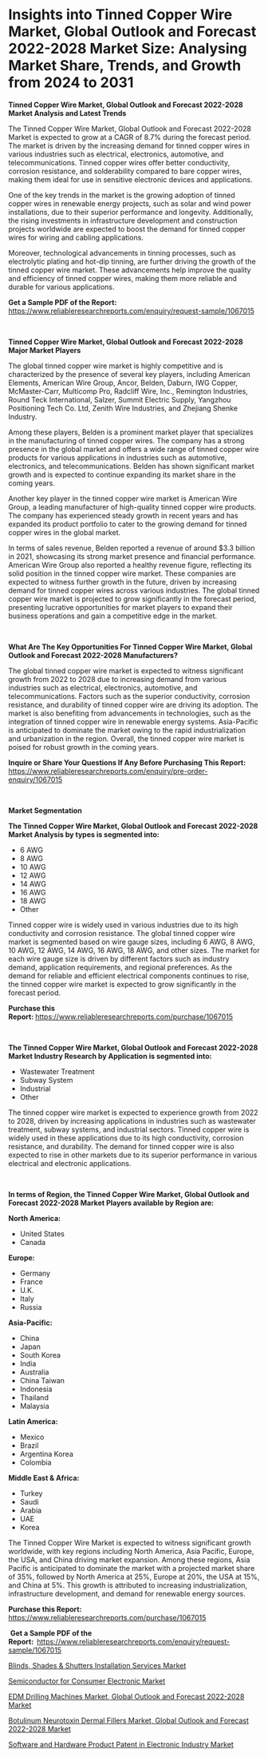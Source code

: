 <p><h1>Insights into Tinned Copper Wire Market, Global Outlook and Forecast 2022-2028 Market Size: Analysing Market Share, Trends, and Growth from 2024 to 2031</h1></p><p><strong>Tinned Copper Wire Market, Global Outlook and Forecast 2022-2028 Market Analysis and Latest Trends</strong></p>
<p><p>The Tinned Copper Wire Market, Global Outlook and Forecast 2022-2028 Market is expected to grow at a CAGR of 8.7% during the forecast period. The market is driven by the increasing demand for tinned copper wires in various industries such as electrical, electronics, automotive, and telecommunications. Tinned copper wires offer better conductivity, corrosion resistance, and solderability compared to bare copper wires, making them ideal for use in sensitive electronic devices and applications.</p><p>One of the key trends in the market is the growing adoption of tinned copper wires in renewable energy projects, such as solar and wind power installations, due to their superior performance and longevity. Additionally, the rising investments in infrastructure development and construction projects worldwide are expected to boost the demand for tinned copper wires for wiring and cabling applications.</p><p>Moreover, technological advancements in tinning processes, such as electrolytic plating and hot-dip tinning, are further driving the growth of the tinned copper wire market. These advancements help improve the quality and efficiency of tinned copper wires, making them more reliable and durable for various applications.</p></p>
<p><strong>Get a Sample PDF of the Report:&nbsp;</strong> <a href="https://www.reliableresearchreports.com/enquiry/request-sample/1067015">https://www.reliableresearchreports.com/enquiry/request-sample/1067015</a></p>
<p>&nbsp;</p>
<p><strong>Tinned Copper Wire Market, Global Outlook and Forecast 2022-2028 Major Market Players</strong></p>
<p><p>The global tinned copper wire market is highly competitive and is characterized by the presence of several key players, including American Elements, American Wire Group, Ancor, Belden, Daburn, IWG Copper, McMaster-Carr, Multicomp Pro, Radcliff Wire, Inc., Remington Industries, Round Teck International, Salzer, Summit Electric Supply, Yangzhou Positioning Tech Co. Ltd, Zenith Wire Industries, and Zhejiang Shenke Industry.</p><p>Among these players, Belden is a prominent market player that specializes in the manufacturing of tinned copper wires. The company has a strong presence in the global market and offers a wide range of tinned copper wire products for various applications in industries such as automotive, electronics, and telecommunications. Belden has shown significant market growth and is expected to continue expanding its market share in the coming years.</p><p>Another key player in the tinned copper wire market is American Wire Group, a leading manufacturer of high-quality tinned copper wire products. The company has experienced steady growth in recent years and has expanded its product portfolio to cater to the growing demand for tinned copper wires in the global market.</p><p>In terms of sales revenue, Belden reported a revenue of around $3.3 billion in 2021, showcasing its strong market presence and financial performance. American Wire Group also reported a healthy revenue figure, reflecting its solid position in the tinned copper wire market. These companies are expected to witness further growth in the future, driven by increasing demand for tinned copper wires across various industries. The global tinned copper wire market is projected to grow significantly in the forecast period, presenting lucrative opportunities for market players to expand their business operations and gain a competitive edge in the market.</p></p>
<p>&nbsp;</p>
<p><strong>What Are The Key Opportunities For Tinned Copper Wire Market, Global Outlook and Forecast 2022-2028 Manufacturers?</strong></p>
<p><p>The global tinned copper wire market is expected to witness significant growth from 2022 to 2028 due to increasing demand from various industries such as electrical, electronics, automotive, and telecommunications. Factors such as the superior conductivity, corrosion resistance, and durability of tinned copper wire are driving its adoption. The market is also benefiting from advancements in technologies, such as the integration of tinned copper wire in renewable energy systems. Asia-Pacific is anticipated to dominate the market owing to the rapid industrialization and urbanization in the region. Overall, the tinned copper wire market is poised for robust growth in the coming years.</p></p>
<p><strong>Inquire or Share Your Questions If Any Before Purchasing This Report:</strong> <a href="https://www.reliableresearchreports.com/enquiry/pre-order-enquiry/1067015">https://www.reliableresearchreports.com/enquiry/pre-order-enquiry/1067015</a></p>
<p>&nbsp;</p>
<p><strong>Market Segmentation</strong></p>
<p><strong>The Tinned Copper Wire Market, Global Outlook and Forecast 2022-2028 Market Analysis by types is segmented into:</strong></p>
<p><ul><li>6 AWG</li><li>8 AWG</li><li>10 AWG</li><li>12 AWG</li><li>14 AWG</li><li>16 AWG</li><li>18 AWG</li><li>Other</li></ul></p>
<p><p>Tinned copper wire is widely used in various industries due to its high conductivity and corrosion resistance. The global tinned copper wire market is segmented based on wire gauge sizes, including 6 AWG, 8 AWG, 10 AWG, 12 AWG, 14 AWG, 16 AWG, 18 AWG, and other sizes. The market for each wire gauge size is driven by different factors such as industry demand, application requirements, and regional preferences. As the demand for reliable and efficient electrical components continues to rise, the tinned copper wire market is expected to grow significantly in the forecast period.</p></p>
<p><strong>Purchase this Report:&nbsp;</strong><a href="https://www.reliableresearchreports.com/purchase/1067015">https://www.reliableresearchreports.com/purchase/1067015</a></p>
<p>&nbsp;</p>
<p><strong>The Tinned Copper Wire Market, Global Outlook and Forecast 2022-2028 Market Industry Research by Application is segmented into:</strong></p>
<p><ul><li>Wastewater Treatment</li><li>Subway System</li><li>Industrial</li><li>Other</li></ul></p>
<p><p>The tinned copper wire market is expected to experience growth from 2022 to 2028, driven by increasing applications in industries such as wastewater treatment, subway systems, and industrial sectors. Tinned copper wire is widely used in these applications due to its high conductivity, corrosion resistance, and durability. The demand for tinned copper wire is also expected to rise in other markets due to its superior performance in various electrical and electronic applications.</p></p>
<p>&nbsp;</p>
<p><strong>In terms of Region, the Tinned Copper Wire Market, Global Outlook and Forecast 2022-2028 Market Players available by Region are:</strong></p>
<p>
    <p> <strong> North America: </strong>
        <ul>
            <li>United States</li>
            <li>Canada</li>
        </ul>
        </p> 
    <p> <strong> Europe: </strong>
        <ul>
            <li>Germany</li>
            <li>France</li>
            <li>U.K.</li>
            <li>Italy</li>
            <li>Russia</li>
        </ul>
        </p> 
    <p> <strong> Asia-Pacific: </strong>
        <ul>
            <li>China</li>
            <li>Japan</li>
            <li>South Korea</li>
            <li>India</li>
            <li>Australia</li>
            <li>China Taiwan</li>
            <li>Indonesia</li>
            <li>Thailand</li>
            <li>Malaysia</li>
        </ul>
        </p> 
    <p> <strong> Latin America: </strong>
        <ul>
            <li>Mexico</li>
            <li>Brazil</li>
            <li>Argentina Korea</li>
            <li>Colombia</li>
        </ul>
        </p> 
    <p> <strong> Middle East & Africa: </strong>
        <ul>
            <li>Turkey</li>
            <li>Saudi</li>
            <li>Arabia</li>
            <li>UAE</li>
            <li>Korea</li>
        </ul>
    </p>
    </p>
<p><p>The Tinned Copper Wire Market is expected to witness significant growth worldwide, with key regions including North America, Asia Pacific, Europe, the USA, and China driving market expansion. Among these regions, Asia Pacific is anticipated to dominate the market with a projected market share of 35%, followed by North America at 25%, Europe at 20%, the USA at 15%, and China at 5%. This growth is attributed to increasing industrialization, infrastructure development, and demand for renewable energy sources.</p></p>
<p><strong>Purchase this Report: </strong><a href="https://www.reliableresearchreports.com/purchase/1067015">https://www.reliableresearchreports.com/purchase/1067015</a></p>
<p>&nbsp;<strong>Get a Sample PDF of the Report:&nbsp;&nbsp;</strong><a href="https://www.reliableresearchreports.com/enquiry/request-sample/1067015">https://www.reliableresearchreports.com/enquiry/request-sample/1067015</a></p>
<p><strong></strong></p>
<p><p><a href="https://medium.com/@staceyhilll87/blinds-shades-amp-shutters-installation-services-market-furnishes-information-on-market-share-3eec1655117a">Blinds, Shades & Shutters Installation Services Market</a></p><p><a href="https://medium.com/p/789968046558/edit">Semiconductor for Consumer Electronic Market</a></p><p><a href="https://github.com/gamblestampleyjenny50m5sl6/Market-Research-Report-List-1/blob/main/edm-drilling-machines-market-global-outlook-and-forecast-2022-2028-market.md">EDM Drilling Machines Market, Global Outlook and Forecast 2022-2028 Market</a></p><p><a href="https://github.com/dimitrishawkinswaynenp91rgz/Market-Research-Report-List-1/blob/main/botulinum-neurotoxin-dermal-fillers-market-global-outlook-and-forecast-2022-2028-market.md">Botulinum Neurotoxin Dermal Fillers Market, Global Outlook and Forecast 2022-2028 Market</a></p><p><a href="https://medium.com/p/b00f95b6b3b1/edit">Software and Hardware Product Patent in Electronic Industry Market</a></p></p>